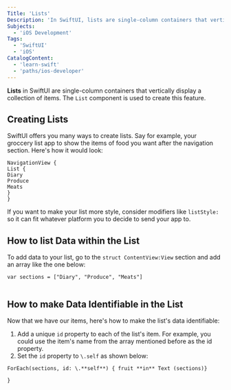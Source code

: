 ```yaml
---
Title: 'Lists'
Description: 'In SwiftUI, lists are single-column containers that vertically display a collection of items.'
Subjects:  
  - 'iOS Development'
Tags:
  - 'SwiftUI'
  - 'iOS'
CatalogContent: 
  - 'learn-swift'
  - 'paths/ios-developer'
---
```



**Lists** in SwiftUI are single-column containers that vertically display a collection of items. The `List` component is used to create this feature. 

##  Creating Lists 
SwiftUI offers you many ways to create lists. Say for example, your groccery list app to show the items of food you want after the navigation section. Here's how it would look: 
```
NavigationView {
List { 
Diary
Produce
Meats
} 
}
```
If you want to make your list more style, consider modifiers like `listStyle:` so it can fit whatever platform you to decide to send your app to. 

## How to list Data within the List

To add data to your list, go to the `struct ContentView:View` section 
and add an array like the one below:
```
var sections = ["Diary", "Produce", "Meats"]


```
## How to make Data Identifiable in the List 
Now that we have our items, here's how to make the list's data identifiable:
1. Add a unique `id` property to each of the list's item. For example, you could use the item's name from the array mentioned before as the id property.
2. Set the `id` property to `\.self` as shown below:
```
ForEach(sections, id: \.**self**) { fruit **in** Text (sections)}

}
```



